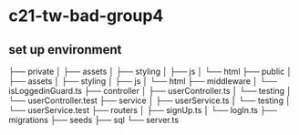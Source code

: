 # c21-tw-bad-group4

## set up environment
├── private
│   ├── assets
│   ├── styling
│   ├── js
│   └── html
├── public
│   ├── assets
│   ├── styling
│   ├── js
│   └── html
├── middleware
│   └── isLoggedinGuard.ts
├── controller
│   ├── userController.ts
│   └── testing
│       └── userController.test
├── service
│   ├── userService.ts
│   └── testing
│       └── userService.test
├── routers
│   ├── signUp.ts
│   └── logIn.ts
├── migrations
├── seeds
├── sql
└── server.ts
